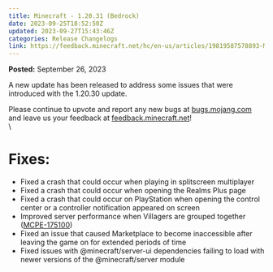```yaml
---
title: Minecraft - 1.20.31 (Bedrock)
date: 2023-09-25T18:52:50Z
updated: 2023-09-27T15:43:46Z
categories: Release Changelogs
link: https://feedback.minecraft.net/hc/en-us/articles/19819587578893-Minecraft-1-20-31-Bedrock-
---
```


**Posted:** September 26, 2023

A new update has been released to address some issues that were introduced with the 1.20.30 update.

Please continue to upvote and report any new bugs at [bugs.mojang.com](https://bugs.mojang.com/) and leave us your feedback at [feedback.minecraft.net](https://feedback.minecraft.net/)!\
\

# **Fixes:**

-   Fixed a crash that could occur when playing in splitscreen multiplayer
-   Fixed a crash that could occur when opening the Realms Plus page
-   Fixed a crash that could occur on PlayStation when opening the control center or a controller notification appeared on screen
-   Improved server performance when Villagers are grouped together ([MCPE-175100](https://bugs.mojang.com/browse/MCPE-175100))
-   Fixed an issue that caused Marketplace to become inaccessible after leaving the game on for extended periods of time
-   Fixed issues with \@minecraft/server-ui dependencies failing to load with newer versions of the \@minecraft/server module
